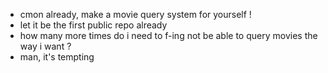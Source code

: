 * cmon already, make a movie query system for yourself !
* let it be the first public repo already
* how many more times do i need to f-ing not be able to query movies the way i want ? 
* man, it's tempting
